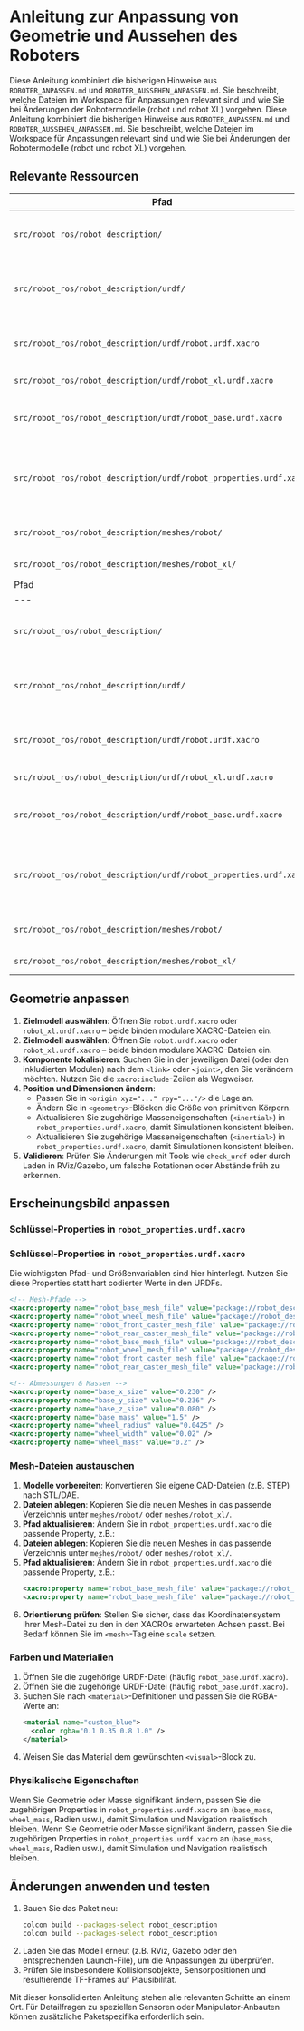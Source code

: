 # Anleitung zur Anpassung von Geometrie und Aussehen des Roboters

Diese Anleitung kombiniert die bisherigen Hinweise aus `ROBOTER_ANPASSEN.md` und `ROBOTER_AUSSEHEN_ANPASSEN.md`. Sie beschreibt, welche Dateien im Workspace für Anpassungen relevant sind und wie Sie bei Änderungen der Robotermodelle (robot und robot XL) vorgehen.
Diese Anleitung kombiniert die bisherigen Hinweise aus `ROBOTER_ANPASSEN.md` und `ROBOTER_AUSSEHEN_ANPASSEN.md`. Sie beschreibt, welche Dateien im Workspace für Anpassungen relevant sind und wie Sie bei Änderungen der Robotermodelle (robot und robot XL) vorgehen.

## Relevante Ressourcen

| Pfad                                                               | Typ         | Zweck                                                                                                |
| ------------------------------------------------------------------ | ----------- | ---------------------------------------------------------------------------------------------------- |
| `src/robot_ros/robot_description/`                                 | Verzeichnis | ROS-Paket mit allen Beschreibungen beider Robotervarianten.                                          |
| `src/robot_ros/robot_description/urdf/`                            | Verzeichnis | Enthält die XACRO-Dateien, die Struktur, Gelenke und Materialien definieren.                         |
| `src/robot_ros/robot_description/urdf/robot.urdf.xacro`            | Datei       | Haupteinstiegspunkt für den robot. Bindet Basis, Sensoren und Zubehör ein.                           |
| `src/robot_ros/robot_description/urdf/robot_xl.urdf.xacro`         | Datei       | Pendant für den robot XL.                                                                            |
| `src/robot_ros/robot_description/urdf/robot_base.urdf.xacro`       | Datei       | Definiert die Basisgeometrie und lädt die Meshes des robot.                                          |
| `src/robot_ros/robot_description/urdf/robot_properties.urdf.xacro` | Datei       | Bündelt Parameter wie Mesh-Pfade, Abmessungen und Massen – zentrale Stelle für optische Anpassungen. |
| `src/robot_ros/robot_description/meshes/robot/`                    | Verzeichnis | Meshes (z.B. `body.stl`, `cover.stl`) für den robot.                                                 |
| `src/robot_ros/robot_description/meshes/robot_xl/`                 | Verzeichnis | Meshes für den robot XL.                                                                             |
| Pfad                                                               | Typ         | Zweck                                                                                                |
| ---                                                                | ---         | ---                                                                                                  |
| `src/robot_ros/robot_description/`                                 | Verzeichnis | ROS-Paket mit allen Beschreibungen beider Robotervarianten.                                          |
| `src/robot_ros/robot_description/urdf/`                            | Verzeichnis | Enthält die XACRO-Dateien, die Struktur, Gelenke und Materialien definieren.                         |
| `src/robot_ros/robot_description/urdf/robot.urdf.xacro`            | Datei       | Haupteinstiegspunkt für den robot. Bindet Basis, Sensoren und Zubehör ein.                           |
| `src/robot_ros/robot_description/urdf/robot_xl.urdf.xacro`         | Datei       | Pendant für den robot XL.                                                                            |
| `src/robot_ros/robot_description/urdf/robot_base.urdf.xacro`       | Datei       | Definiert die Basisgeometrie und lädt die Meshes des robot.                                          |
| `src/robot_ros/robot_description/urdf/robot_properties.urdf.xacro` | Datei       | Bündelt Parameter wie Mesh-Pfade, Abmessungen und Massen – zentrale Stelle für optische Anpassungen. |
| `src/robot_ros/robot_description/meshes/robot/`                    | Verzeichnis | Meshes (z.B. `body.stl`, `cover.stl`) für den robot.                                                 |
| `src/robot_ros/robot_description/meshes/robot_xl/`                 | Verzeichnis | Meshes für den robot XL.                                                                             |

## Geometrie anpassen

1. **Zielmodell auswählen**: Öffnen Sie `robot.urdf.xacro` oder `robot_xl.urdf.xacro` – beide binden modulare XACRO-Dateien ein.
1. **Zielmodell auswählen**: Öffnen Sie `robot.urdf.xacro` oder `robot_xl.urdf.xacro` – beide binden modulare XACRO-Dateien ein.
2. **Komponente lokalisieren**: Suchen Sie in der jeweiligen Datei (oder den inkludierten Modulen) nach dem `<link>` oder `<joint>`, den Sie verändern möchten. Nutzen Sie die `xacro:include`-Zeilen als Wegweiser.
3. **Position und Dimensionen ändern**:
   - Passen Sie in `<origin xyz="..." rpy="..."/>` die Lage an.
   - Ändern Sie in `<geometry>`-Blöcken die Größe von primitiven Körpern.
   - Aktualisieren Sie zugehörige Masseneigenschaften (`<inertial>`) in `robot_properties.urdf.xacro`, damit Simulationen konsistent bleiben.
   - Aktualisieren Sie zugehörige Masseneigenschaften (`<inertial>`) in `robot_properties.urdf.xacro`, damit Simulationen konsistent bleiben.
4. **Validieren**: Prüfen Sie Änderungen mit Tools wie `check_urdf` oder durch Laden in RViz/Gazebo, um falsche Rotationen oder Abstände früh zu erkennen.

## Erscheinungsbild anpassen

### Schlüssel-Properties in `robot_properties.urdf.xacro`
### Schlüssel-Properties in `robot_properties.urdf.xacro`

Die wichtigsten Pfad- und Größenvariablen sind hier hinterlegt. Nutzen Sie diese Properties statt hart codierter Werte in den URDFs.

```xml
<!-- Mesh-Pfade -->
<xacro:property name="robot_base_mesh_file" value="package://robot_description/meshes/robot_base.stl" />
<xacro:property name="robot_wheel_mesh_file" value="package://robot_description/meshes/wheel.stl" />
<xacro:property name="robot_front_caster_mesh_file" value="package://robot_description/meshes/caster_front.stl" />
<xacro:property name="robot_rear_caster_mesh_file" value="package://robot_description/meshes/caster_back.stl" />
<xacro:property name="robot_base_mesh_file" value="package://robot_description/meshes/robot_base.stl" />
<xacro:property name="robot_wheel_mesh_file" value="package://robot_description/meshes/wheel.stl" />
<xacro:property name="robot_front_caster_mesh_file" value="package://robot_description/meshes/caster_front.stl" />
<xacro:property name="robot_rear_caster_mesh_file" value="package://robot_description/meshes/caster_back.stl" />

<!-- Abmessungen & Massen -->
<xacro:property name="base_x_size" value="0.230" />
<xacro:property name="base_y_size" value="0.236" />
<xacro:property name="base_z_size" value="0.080" />
<xacro:property name="base_mass" value="1.5" />
<xacro:property name="wheel_radius" value="0.0425" />
<xacro:property name="wheel_width" value="0.02" />
<xacro:property name="wheel_mass" value="0.2" />
```

### Mesh-Dateien austauschen

1. **Modelle vorbereiten**: Konvertieren Sie eigene CAD-Dateien (z.B. STEP) nach STL/DAE.
2. **Dateien ablegen**: Kopieren Sie die neuen Meshes in das passende Verzeichnis unter `meshes/robot/` oder `meshes/robot_xl/`.
3. **Pfad aktualisieren**: Ändern Sie in `robot_properties.urdf.xacro` die passende Property, z.B.:
2. **Dateien ablegen**: Kopieren Sie die neuen Meshes in das passende Verzeichnis unter `meshes/robot/` oder `meshes/robot_xl/`.
3. **Pfad aktualisieren**: Ändern Sie in `robot_properties.urdf.xacro` die passende Property, z.B.:
   ```xml
   <xacro:property name="robot_base_mesh_file" value="package://robot_description/meshes/mein_gehaeuse.stl" />
   <xacro:property name="robot_base_mesh_file" value="package://robot_description/meshes/mein_gehaeuse.stl" />
   ```
4. **Orientierung prüfen**: Stellen Sie sicher, dass das Koordinatensystem Ihrer Mesh-Datei zu den in den XACROs erwarteten Achsen passt. Bei Bedarf können Sie im `<mesh>`-Tag eine `scale` setzen.

### Farben und Materialien

1. Öffnen Sie die zugehörige URDF-Datei (häufig `robot_base.urdf.xacro`).
1. Öffnen Sie die zugehörige URDF-Datei (häufig `robot_base.urdf.xacro`).
2. Suchen Sie nach `<material>`-Definitionen und passen Sie die RGBA-Werte an:
   ```xml
   <material name="custom_blue">
     <color rgba="0.1 0.35 0.8 1.0" />
   </material>
   ```
3. Weisen Sie das Material dem gewünschten `<visual>`-Block zu.

### Physikalische Eigenschaften

Wenn Sie Geometrie oder Masse signifikant ändern, passen Sie die zugehörigen Properties in `robot_properties.urdf.xacro` an (`base_mass`, `wheel_mass`, Radien usw.), damit Simulation und Navigation realistisch bleiben.
Wenn Sie Geometrie oder Masse signifikant ändern, passen Sie die zugehörigen Properties in `robot_properties.urdf.xacro` an (`base_mass`, `wheel_mass`, Radien usw.), damit Simulation und Navigation realistisch bleiben.

## Änderungen anwenden und testen

1. Bauen Sie das Paket neu:
   ```bash
   colcon build --packages-select robot_description
   colcon build --packages-select robot_description
   ```
2. Laden Sie das Modell erneut (z.B. RViz, Gazebo oder den entsprechenden Launch-File), um die Anpassungen zu überprüfen.
3. Prüfen Sie insbesondere Kollisionsobjekte, Sensorpositionen und resultierende TF-Frames auf Plausibilität.

Mit dieser konsolidierten Anleitung stehen alle relevanten Schritte an einem Ort. Für Detailfragen zu speziellen Sensoren oder Manipulator-Anbauten können zusätzliche Paketspezifika erforderlich sein.
